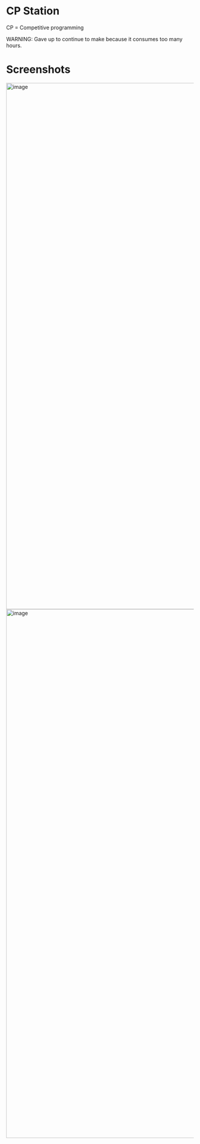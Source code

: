 # CP Station

CP = Competitive programming

WARNING: Gave up to continue to make because it consumes too many hours.


# Screenshots

<img width="1411" alt="image" src="https://user-images.githubusercontent.com/29811106/185419244-dd5bfe0c-330f-43d4-961d-cb4680a712e3.png">
<img width="1418" alt="image" src="https://user-images.githubusercontent.com/29811106/185419302-ef7bf447-f87f-4ca9-b0ab-bb825d32ac5b.png">

